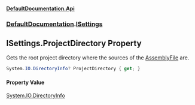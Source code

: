 #### [DefaultDocumentation.Api](index.md 'index')
### [DefaultDocumentation](index.md#DefaultDocumentation 'DefaultDocumentation').[ISettings](ISettings.md 'DefaultDocumentation.ISettings')

## ISettings.ProjectDirectory Property

Gets the root project directory where the sources of the [AssemblyFile](ISettings.AssemblyFile.md 'DefaultDocumentation.ISettings.AssemblyFile') are.

```csharp
System.IO.DirectoryInfo? ProjectDirectory { get; }
```

#### Property Value
[System.IO.DirectoryInfo](https://docs.microsoft.com/en-us/dotnet/api/System.IO.DirectoryInfo 'System.IO.DirectoryInfo')